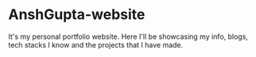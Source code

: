 # AnshGupta-website
 It's my personal portfolio website. Here I'll be showcasing my info, blogs, tech stacks I know and the projects that I have made.
